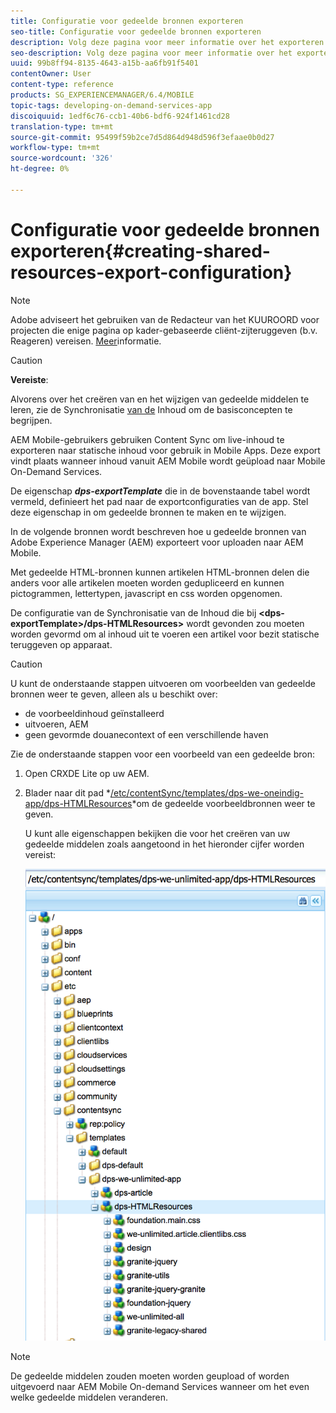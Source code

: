 ```yaml
---
title: Configuratie voor gedeelde bronnen exporteren
seo-title: Configuratie voor gedeelde bronnen exporteren
description: Volg deze pagina voor meer informatie over het exporteren van gedeelde bronnen uit Adobe Experience Manager (AEM) voor uploaden naar AEM Mobile.
seo-description: Volg deze pagina voor meer informatie over het exporteren van gedeelde bronnen uit Adobe Experience Manager (AEM) voor uploaden naar AEM Mobile.
uuid: 99b8ff94-8135-4643-a15b-aa6fb91f5401
contentOwner: User
content-type: reference
products: SG_EXPERIENCEMANAGER/6.4/MOBILE
topic-tags: developing-on-demand-services-app
discoiquuid: 1edf6c76-ccb1-40b6-bdf6-924f1461cd28
translation-type: tm+mt
source-git-commit: 95499f59b2ce7d5d864d948d596f3efaae0b0d27
workflow-type: tm+mt
source-wordcount: '326'
ht-degree: 0%

---
```



# Configuratie voor gedeelde bronnen exporteren{#creating-shared-resources-export-configuration}

>[!NOTE]
>
>Adobe adviseert het gebruiken van de Redacteur van het KUUROORD voor projecten die enige pagina op kader-gebaseerde cliënt-zijteruggeven (b.v. Reageren) vereisen. [Meer](/help/sites-developing/spa-overview.md)informatie.

>[!CAUTION]
>
>**Vereiste**:
>
>Alvorens over het creëren van en het wijzigen van gedeelde middelen te leren, zie de Synchronisatie [van de](/help/mobile/mobile-ondemand-contentsync.md) Inhoud om de basisconcepten te begrijpen.

AEM Mobile-gebruikers gebruiken Content Sync om live-inhoud te exporteren naar statische inhoud voor gebruik in Mobile Apps. Deze export vindt plaats wanneer inhoud vanuit AEM Mobile wordt geüpload naar Mobile On-Demand Services.

De eigenschap ***dps-exportTemplate*** die in de bovenstaande tabel wordt vermeld, definieert het pad naar de exportconfiguraties van de app. Stel deze eigenschap in om gedeelde bronnen te maken en te wijzigen.

In de volgende bronnen wordt beschreven hoe u gedeelde bronnen van Adobe Experience Manager (AEM) exporteert voor uploaden naar AEM Mobile.

Met gedeelde HTML-bronnen kunnen artikelen HTML-bronnen delen die anders voor alle artikelen moeten worden gedupliceerd en kunnen pictogrammen, lettertypen, javascript en css worden opgenomen.

De configuratie van de Synchronisatie van de Inhoud die bij **&lt;dps-exportTemplate>/dps-HTMLResources>** wordt gevonden zou moeten worden gevormd om al inhoud uit te voeren een artikel voor bezit statische teruggeven op apparaat.

>[!CAUTION]
>
>U kunt de onderstaande stappen uitvoeren om voorbeelden van gedeelde bronnen weer te geven, alleen als u beschikt over:
>
>* de voorbeeldinhoud geïnstalleerd
>* uitvoeren, AEM
>* geen gevormde douanecontext of een verschillende haven

>



Zie de onderstaande stappen voor een voorbeeld van een gedeelde bron:

1. Open CRXDE Lite op uw AEM.
1. Blader naar dit pad *[/etc/contentSync/templates/dps-we-oneindig-app/dps-HTMLResources](http://localhost:4502/crx/de/index.jsp#/etc/contentsync/templates/dps-we-unlimited-app/dps-HTMLResources)*om de gedeelde voorbeeldbronnen weer te geven.

   U kunt alle eigenschappen bekijken die voor het creëren van uw gedeelde middelen zoals aangetoond in het hieronder cijfer worden vereist:

   ![chlimage_1-145](assets/chlimage_1-145.png)

>[!NOTE]
>
>De gedeelde middelen zouden moeten worden geupload of worden uitgevoerd naar AEM Mobile On-demand Services wanneer om het even welke gedeelde middelen veranderen.

